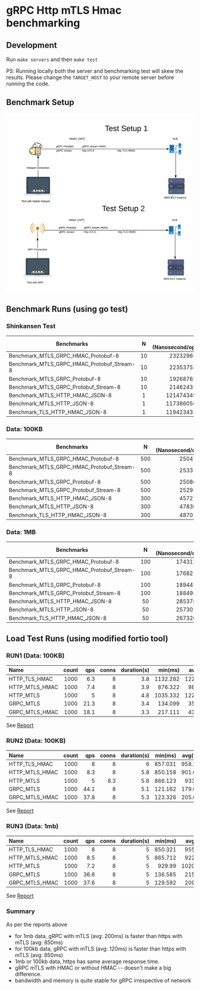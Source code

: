 # gRPC Http mTLS Hmac benchmarking

## Development

Run `make servers` and then `make test`

PS: Running locally both the server and benchmarking test will skew the results. Please change the `TARGET_HOST` to your remote server before running the code.

## Benchmark Setup

![Test Setup](/setup.png)


## Benchmark Runs (using go test)

### Shinkansen Test

|   Benchmarks        |   N           |    Latency (Nanosecond/operation)  |    Bandwith (bytes/operation)  |   Memory (allocations/operation)  |
| ------------- |:-------------:| -----:| -----:|-----:|
|   Benchmark_MTLS_GRPC_HMAC_Protobuf-8          |   10      |     232329677 ns/op  |     128794 B/op    |    108 allocs/op  |
|   Benchmark_MTLS_GRPC_HMAC_Protobuf_Stream-8   |   10      |     223537533 ns/op  |     129587 B/op    |    112 allocs/op  |
|   Benchmark_MTLS_GRPC_Protobuf-8               |   10      |     192687629 ns/op  |     127694 B/op    |    103 allocs/op  |
|   Benchmark_MTLS_GRPC_Protobuf_Stream-8        |   10      |     214624319 ns/op  |     128323 B/op    |    110 allocs/op  |
|   Benchmark_MTLS_HTTP_HMAC_JSON-8              |   1       |    1214743491 ns/op  |     634212 B/op    |   1232 allocs/op  |
|   Benchmark_MTLS_HTTP_JSON-8                   |   1       |    1173860561 ns/op  |     604352 B/op    |   1373 allocs/op  |
|   Benchmark_TLS_HTTP_HMAC_JSON-8               |   1       |    1194234338 ns/op  |     603127 B/op    |   1367 allocs/op  |


### Data: 100KB

|   Benchmarks        |   N           |    Latency (Nanosecond/operation)  |    Bandwith (bytes/operation)  |   Memory (allocations/operation)  |
| ------------- |:-------------:| -----:| -----:|-----:|
|   Benchmark_MTLS_GRPC_HMAC_Protobuf-8          |   500      |     2504702 ns/op    |     128794 B/op    |     97 allocs/op |
|   Benchmark_MTLS_GRPC_HMAC_Protobuf_Stream-8   |   500      |     2533754 ns/op    |     129169 B/op    |    106 allocs/op |
|   Benchmark_MTLS_GRPC_Protobuf-8               |   500      |     2508642 ns/op    |     127944 B/op    |     91 allocs/op |
|   Benchmark_MTLS_GRPC_Protobuf_Stream-8        |   500      |     2529270 ns/op    |     128332 B/op    |    100 allocs/op |
|   Benchmark_MTLS_HTTP_HMAC_JSON-8              |   300      |     4572717 ns/op    |     249072 B/op    |    292 allocs/op |
|   Benchmark_MTLS_HTTP_JSON-8                   |   300      |     4783064 ns/op    |     262402 B/op    |    352 allocs/op |
|   Benchmark_TLS_HTTP_HMAC_JSON-8               |   300      |     4870114 ns/op    |     225274 B/op    |    219 allocs/op |


### Data: 1MB

|   Benchmarks        |   N           |    Latency (Nanosecond/operation)  |    Bandwith (bytes/operation)  |   Memory (allocations/operation)  |
| ------------- |:-------------:| -----:| -----:|-----:|
|   Benchmark_MTLS_GRPC_HMAC_Protobuf-8          |   100      |     17431225 ns/op   |     1030183 B/op    |   106 allocs/op |
|   Benchmark_MTLS_GRPC_HMAC_Protobuf_Stream-8   |   100      |     17682164 ns/op   |     1030704 B/op    |   120 allocs/op |
|   Benchmark_MTLS_GRPC_Protobuf-8               |   100      |     18944755 ns/op   |     1029412 B/op    |   103 allocs/op |
|   Benchmark_MTLS_GRPC_Protobuf_Stream-8        |   100      |     18849443 ns/op   |     1029891 B/op    |   112 allocs/op |
|   Benchmark_MTLS_HTTP_HMAC_JSON-8              |    50      |     28537868 ns/op   |     3990679 B/op    |   495 allocs/op |
|   Benchmark_MTLS_HTTP_JSON-8                   |    50      |     25730243 ns/op   |     3534994 B/op    |   438 allocs/op |
|   Benchmark_TLS_HTTP_HMAC_JSON-8               |    50      |     26732076 ns/op   |     3780368 B/op    |   258 allocs/op |

## Load Test Runs (using modified fortio tool)

### RUN1 (Data: 100KB)

| Name | count | qps | conns | duration(s) | min(ms) | avg(ms) | p50(ms) | p75(ms) | p90(ms) | p99(ms) | p99.9(ms) | max(ms) |
| :--- | :---:| ---: | ---: | ---: | ---: | ---: | ---: | ---: | ---: | ---: | ---: | ---: | 
| HTTP_TLS_HMAC | 1000 | 6.3 | 8 | 3.8 | 1132.282 | 1229.648 | 1256.46 | 1324.19 | 1364.83 | 1389.21 | 1391.65 | 1391.920 |
| HTTP_MTLS_HMAC | 1000 | 7.4 | 8 | 3.9 | 876.322 | 985.183 | 980.68 | 1063.61 | 1121.87 | 1156.82 | 1160.32 | 1160.709 |
| HTTP_MTLS | 1000 | 5 | 8 | 4.8 | 1035.332 | 1225.442 | 1517.67 | 1780.76 | 1938.61 | 2245.35 | 2315.08 | 2322.829 |
| GRPC_MTLS | 1000 | 21.3 | 8 | 3.4 | 134.099 | 358.557 | 287.5 |433.33 | 613.64 | 721.94 | 732.77 | 733.969 |
| GRPC_MTLS_HMAC | 1000 | 18.1 | 8 | 3.3 | 217.111 | 431.567 | 431.82 | 500 | 645.81 | 733.3 | 742.04 | 743.016 |

See [Report](https://github.com/telematicsct/grpc-benchmark/issues/2)

### RUN2 (Data: 100KB)

| Name | count | qps | conns | duration(s) | min(ms) | avg(ms) | p50(ms) | p75(ms) | p90(ms) | p99(ms) | p99.9(ms) | max(ms) |
| :--- | :---:| ---: | ---: | ---: | ---: | ---: | ---: | ---: | ---: | ---: | ---: | ---: | 
| HTTP_TLS_HMAC | 1000 | 8 | 8 | 6 | 857.031 | 958.272 | 950.98 | 1000 | 1036.94 | 1059.1 | 1061.32 | 1061.564 |
| HTTP_MTLS_HMAC | 1000 | 8.3 | 8 | 5.8 | 850.158 | 901.073 | 925.08 | 964.17 | 987.62 | 1151.1 | 1276.63 | 1290.58 |
| HTTP_MTLS | 1000 | 5 | 8.3 | 5.8 | 866.123 | 933.91 | 945.08 | 986.27 | 1023.19 | 1054.49 | 1057.62 | 1057.963 |
| GRPC_MTLS | 1000 | 44.1 | 8 | 5.1 | 121.162 | 179.044 | 171.62 | 197.07 | 276.11 | 344.97 | 352.76 | 353.625 | 
| GRPC_MTLS_HMAC | 1000 | 37.8 | 8 | 5.3 | 123.326 | 205.094 | 180.4 | 234.78 | 300 | 750 | 813.94 | 821.039 |

See [Report](https://github.com/telematicsct/grpc-benchmark/issues/3)

### RUN3 (Data: 1mb)

| Name | count | qps | conns | duration(s) | min(ms) | avg(ms) | p50(ms) | p75(ms) | p90(ms) | p99(ms) | p99.9(ms) | max(ms) |
| :--- | :---:| ---: | ---: | ---: | ---: | ---: | ---: | ---: | ---: | ---: | ---: | ---: | 
| HTTP_TLS_HMAC | 1000 | 8 | 8 | 5 | 850.321 | 955.098 | 957.9 | 1020.27 | 1068.92 | 1098.11 | 1101.03 | 1101.35 |
| HTTP_MTLS_HMAC | 1000 | 8.5 | 8 | 5 | 865.712 | 922.695 | 926.41 | 958.09 | 977.09 | 988.49 | 989.63 | 989.756 |
| HTTP_MTLS | 1000 | 7.2 | 8 | 5 | 929.99 | 1020.397 | 1013.5 | 1087.78 | 1132.34 | 1159.08 | 1161.76 | 1162.054 |
| GRPC_MTLS | 1000 | 36.6 | 8 | 5 | 136.585 | 215.997 | 204.82 | 261.45 | 295.42| 377.05 | 386.99 | 388.093 |
| GRPC_MTLS_HMAC | 1000 | 37.6 | 8 | 5 | 129.592 | 209.796 | 206.59 | 259.89 | 291.87 | 406.76 | 410.62 | 411.051 |

See [Report](https://github.com/telematicsct/grpc-benchmark/issues/4)

### Summary

As per the reports above
- for 1mb data, gRPC with mTLS (avg: 200ms) is faster than https with mTLS (avg: 850ms)
- for 100kb data, gRPC with mTLS (avg: 120ms) is faster than https with mTLS (avg: 850ms)
- 1mb or 100kb data, https has same average response time.
- gRPC mTLS with HMAC or without HMAC -- doesn't make a big difference.
- bandwidth and memory is quite stable for gRPC irrespective of network
